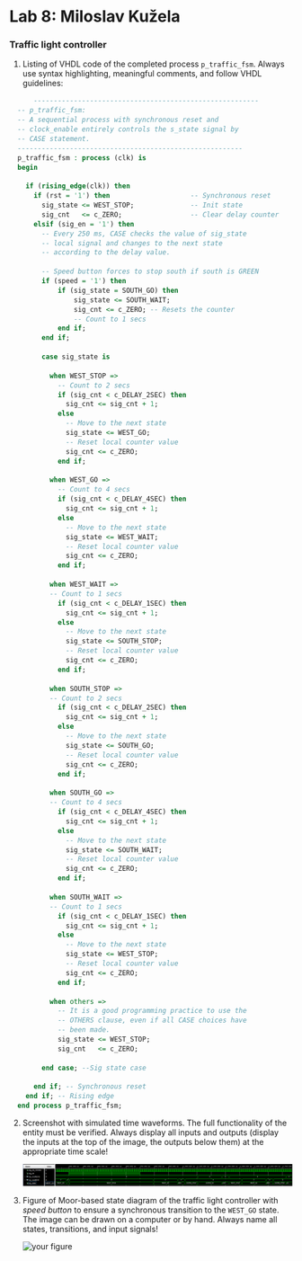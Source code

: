 # Lab 8: Miloslav Kužela

### Traffic light controller

1. Listing of VHDL code of the completed process `p_traffic_fsm`. Always use syntax highlighting, meaningful comments, and follow VHDL guidelines:

```vhdl
      --------------------------------------------------------
  -- p_traffic_fsm:
  -- A sequential process with synchronous reset and
  -- clock_enable entirely controls the s_state signal by
  -- CASE statement.
  --------------------------------------------------------
  p_traffic_fsm : process (clk) is
  begin

    if (rising_edge(clk)) then
      if (rst = '1') then                    -- Synchronous reset
        sig_state <= WEST_STOP;              -- Init state
        sig_cnt   <= c_ZERO;                 -- Clear delay counter
      elsif (sig_en = '1') then
        -- Every 250 ms, CASE checks the value of sig_state
        -- local signal and changes to the next state 
        -- according to the delay value.
        
        -- Speed button forces to stop south if south is GREEN
        if (speed = '1') then
            if (sig_state = SOUTH_GO) then
                sig_state <= SOUTH_WAIT;
                sig_cnt <= c_ZERO; -- Resets the counter
                -- Count to 1 secs
            end if;
        end if;
        
        case sig_state is

          when WEST_STOP =>
            -- Count to 2 secs
            if (sig_cnt < c_DELAY_2SEC) then
              sig_cnt <= sig_cnt + 1;
            else
              -- Move to the next state
              sig_state <= WEST_GO;
              -- Reset local counter value
              sig_cnt <= c_ZERO;
            end if;

          when WEST_GO =>
            -- Count to 4 secs
            if (sig_cnt < c_DELAY_4SEC) then
              sig_cnt <= sig_cnt + 1;
            else
              -- Move to the next state
              sig_state <= WEST_WAIT;
              -- Reset local counter value
              sig_cnt <= c_ZERO;
            end if;
          
          when WEST_WAIT =>
          -- Count to 1 secs
            if (sig_cnt < c_DELAY_1SEC) then
              sig_cnt <= sig_cnt + 1;
            else
              -- Move to the next state
              sig_state <= SOUTH_STOP;
              -- Reset local counter value
              sig_cnt <= c_ZERO;
            end if;
          
          when SOUTH_STOP =>
          -- Count to 2 secs
            if (sig_cnt < c_DELAY_2SEC) then
              sig_cnt <= sig_cnt + 1;
            else
              -- Move to the next state
              sig_state <= SOUTH_GO;
              -- Reset local counter value
              sig_cnt <= c_ZERO;
            end if;
         
          when SOUTH_GO =>
          -- Count to 4 secs
            if (sig_cnt < c_DELAY_4SEC) then
              sig_cnt <= sig_cnt + 1;
            else
              -- Move to the next state
              sig_state <= SOUTH_WAIT;
              -- Reset local counter value
              sig_cnt <= c_ZERO;
            end if;
            
          when SOUTH_WAIT =>
          -- Count to 1 secs
            if (sig_cnt < c_DELAY_1SEC) then
              sig_cnt <= sig_cnt + 1;
            else
              -- Move to the next state
              sig_state <= WEST_STOP;
              -- Reset local counter value
              sig_cnt <= c_ZERO;
            end if;
            
          when others =>
            -- It is a good programming practice to use the
            -- OTHERS clause, even if all CASE choices have
            -- been made.
            sig_state <= WEST_STOP;
            sig_cnt   <= c_ZERO;

        end case; --Sig state case

      end if; -- Synchronous reset
    end if; -- Rising edge
  end process p_traffic_fsm;
```

2. Screenshot with simulated time waveforms. The full functionality of the entity must be verified. Always display all inputs and outputs (display the inputs at the top of the image, the outputs below them) at the appropriate time scale!

   ![your figure](images/waveform.PNG)

3. Figure of Moor-based state diagram of the traffic light controller with *speed button* to ensure a synchronous transition to the `WEST_GO` state. The image can be drawn on a computer or by hand. Always name all states, transitions, and input signals!

   ![your figure]()

